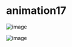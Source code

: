 # animation17

![image](https://user-images.githubusercontent.com/67475505/132098749-ca5026b8-3b36-402f-ba32-b03edd6fff8a.png)

![image](https://user-images.githubusercontent.com/67475505/132098763-523505aa-9d92-4812-b5f4-ff10da944b07.png)
